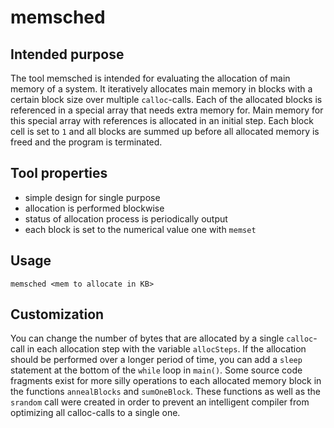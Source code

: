 # memsched

## Intended purpose 

The tool memsched is intended for evaluating the allocation of main memory of a system. 
It iteratively allocates main memory in blocks with a certain block size over multiple `calloc`-calls.
Each of the allocated blocks is referenced in a special array that needs extra memory for. 
Main memory for this special array with references is allocated in an initial step.
Each block cell is set to `1` and all blocks are summed up before all allocated memory is freed and the program is terminated.

## Tool properties

* simple design for single purpose
* allocation is performed blockwise
* status of allocation process is periodically output
* each block is set to the numerical value one with `memset`

## Usage

	memsched <mem to allocate in KB>

## Customization

You can change the number of bytes that are allocated by a single `calloc`-call in each allocation step with the variable `allocSteps`.
If the allocation should be performed over a longer period of time, you can add a `sleep` statement at the bottom of the `while` loop in `main()`.
Some source code fragments exist for more silly operations to each allocated memory block in the functions `annealBlocks` and `sumOneBlock`.
These functions as well as the `srandom` call were created in order to prevent an intelligent compiler from optimizing all calloc-calls to a single one.
